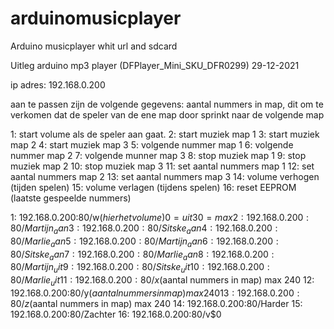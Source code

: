 # arduinomusicplayer
Arduino musicplayer whit url and sdcard

Uitleg arduino mp3 player (DFPlayer_Mini_SKU_DFR0299) 29-12-2021

ip adres: 192.168.0.200

aan te passen zijn de volgende gegevens:
aantal nummers in map, dit om te verkomen dat de speler van de ene map door sprinkt naar 
de volgende map

1: start volume als de speler aan gaat.
2: start muziek map 1
3: start muziek map 2
4: start muziek map 3
5: volgende nummer map 1
6: volgende nummer map 2
7: volgende munner map 3
8: stop muziek map 1
9: stop muziek map 2
10: stop muziek map 3
11: set aantal nummers map 1
12: set aantal nummers map 2
13: set aantal nummers map 3
14: volume verhogen (tijden spelen)
15: volume verlagen (tijdens spelen)
16: reset EEPROM (laatste gespeelde nummers)


1: 192.168.0.200:80/w$(hier het volume) 0=uit 30= max
2: 192.168.0.200:80/Martijn_aan
3: 192.168.0.200:80/Sitske_aan
4: 192.168.0.200:80/Marlie_aan
5: 192.168.0.200:80/Martijn_aan
6: 192.168.0.200:80/Sitske_aan
7: 192.168.0.200:80/Marlie_aan
8: 192.168.0.200:80/Martijn_uit
9: 192.168.0.200:80/Sitske_uit
10: 192.168.0.200:80/Marlie_uit
11: 192.168.0.200:80/x$(aantal nummers in map) max 240
12: 192.168.0.200:80/y$(aantal nummers in map) max 240
13: 192.168.0.200:80/z$(aantal nummers in map) max 240
14: 192.168.0.200:80/Harder
15: 192.168.0.200:80/Zachter
16: 192.168.0.200:80/v$0
